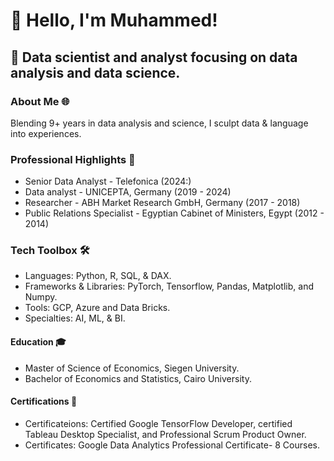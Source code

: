 # 👋 Hello, I'm Muhammed!

## 🚀 Data scientist and analyst focusing on data analysis and data science.

### About Me 🌐

Blending 9+ years in data analysis and science, I sculpt data & language into experiences.

### Professional Highlights 🌟
- Senior Data Analyst - Telefonica (2024:)
- Data analyst - UNICEPTA, Germany (2019 - 2024)
- Researcher - ABH Market Research GmbH, Germany (2017 - 2018)
- Public Relations Specialist - Egyptian Cabinet of Ministers, Egypt (2012 - 2014)

### Tech Toolbox 🛠️
- Languages: Python, R, SQL, & DAX.
- Frameworks & Libraries: PyTorch, Tensorflow, Pandas, Matplotlib, and Numpy.
- Tools: GCP, Azure and Data Bricks.
- Specialties: AI, ML, & BI.
  
#### Education 🎓
- Master of Science of Economics, Siegen University.
- Bachelor of Economics and Statistics, Cairo University.

#### Certifications 📜
- Certificateions: Certified Google TensorFlow Developer, certified Tableau Desktop Specialist, and Professional Scrum Product Owner.
- Certificates: Google Data Analytics Professional Certificate- 8 Courses.






